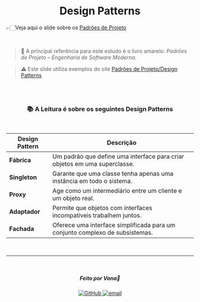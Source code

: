 <div align="center">
 <h1>Design Patterns</h1>
</div>

👉🏻Veja aqui o slide sobre os [Padrões de Projeto](https://drive.google.com/file/d/11997u5Kb5JugyTKAJop7Jt5FX2mHJjSt/view?usp=sharing)<br>

<br>

> 📒 A principal referência para este estudo é o livro amarelo: *Padrões de Projeto – Engenharia de Software Moderna.*<br>

> ⚠ Este slide utiliza exemplos do site [Padrôes de Projeto/Design Patterns](https://refactoring.guru/pt-br/design-patterns)<br>

<br>

<br>

<div align="center">
 <h3>📚 A Leitura é sobre os seguintes Design Patterns</h3>
</div><br>

<div align="center">
  
| **Design Pattern** | **Descrição** |
|--------------------|----------------|
| **Fábrica**       | Um padrão que define uma interface para criar objetos em uma superclasse. |
| **Singleton**     | Garante que uma classe tenha apenas uma instância em todo o sistema. |
| **Proxy**         | Age como um intermediário entre um cliente e um objeto real. |
| **Adaptador**     | Permite que objetos com interfaces incompatíveis trabalhem juntos. |
| **Fachada**       | Oferece uma interface simplificada para um conjunto complexo de subsistemas. |

</div>

<br>

---

<br>

<div align="center">
<h5>Feito por Vana💜</h5>
 <a href="https://github.com/Vannella">
      <img src="https://img.shields.io/badge/GitHub-000000?style=for-the-badge&logo=github&logoColor=purple" alt="GitHub">
   </a>
   
   <a href="https://giovanavannela@gmail.com">
      <img src="https://img.shields.io/badge/Gmail-000000?style=for-the-badge&logo=gmail&logoColor=purple" alt="email"/><br>
   </a>
</div>
